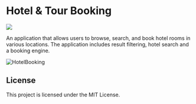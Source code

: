 # Hotel & Tour Booking

![](https://komarev.com/ghpvc/?username=LadyAmely&color=green)

An application that allows users to browse, search, and book hotel rooms in various locations. The application includes result filtering, hotel search and a booking engine.

![HotelBooking](https://github.com/LadyAmely/HotelBooking-Symphony-PostgreSQL/blob/master/HotelBooking-home.png)

## License

This project is licensed under the MIT License.
